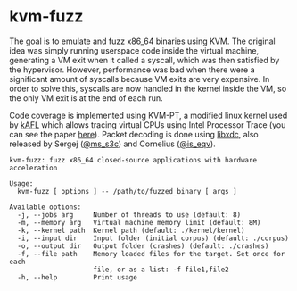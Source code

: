 # kvm-fuzz
The goal is to emulate and fuzz x86_64 binaries using KVM. The original idea was simply running userspace code inside the virtual machine, generating a VM exit when it called a syscall, which was then satisfied by the hypervisor. However, performance was bad when there were a significant amount of syscalls because VM exits are very expensive. In order to solve this, syscalls are now handled in the kernel inside the VM, so the only VM exit is at the end of each run.

Code coverage is implemented using KVM-PT, a modified linux kernel used by [kAFL](https://github.com/IntelLabs/kAFL) which allows tracing virtual CPUs using Intel Processor Trace (you can see the paper [here](https://www.usenix.org/system/files/conference/usenixsecurity17/sec17-schumilo.pdf)). Packet decoding is done using [libxdc](https://github.com/klecko/libxdc), also released by Sergej ([@ms_s3c](https://twitter.com/ms_s3c)) and Cornelius ([@is_eqv](https://twitter.com/is_eqv)).

```
kvm-fuzz: fuzz x86_64 closed-source applications with hardware acceleration

Usage:
  kvm-fuzz [ options ] -- /path/to/fuzzed_binary [ args ]

Available options:
  -j, --jobs arg     Number of threads to use (default: 8)
  -m, --memory arg   Virtual machine memory limit (default: 8M)
  -k, --kernel path  Kernel path (default: ./kernel/kernel)
  -i, --input dir    Input folder (initial corpus) (default: ./corpus)
  -o, --output dir   Output folder (crashes) (default: ./crashes)
  -f, --file path    Memory loaded files for the target. Set once for each 
                     file, or as a list: -f file1,file2
  -h, --help         Print usage
```
